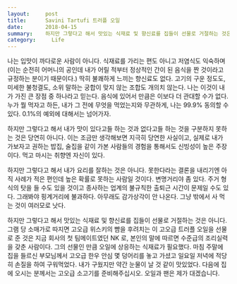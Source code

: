 ```yaml
---
layout:     post
title:      Savini Tartufi 트러플 오일
date:       2018-04-15
summary:    하지만 그렇다고 해서 맛있는 식재료 및 향신료를 집들이 선물로 거절하는 것은 아니다. 그램 당 소매가로 따지면 고오급 위스키의 뺨을 후려치는 이 고오급 트러플 오일을 선물로 준 것은 지금 회사의 첫 팀메이트였던 NK 로, 본인의 말에 따르면 수준급의 조리실력을 갖춘 사람이다. 그의 선물인 만큼 오일에 상응하는 식재료가 필요했다. 마침 주말에 집을 들르신 부모님께서 고오급 한우 안심 몇 덩어리를 놓고 가셨고 일요일 저녁에 적당히 손질을 하여 구워먹었다. 내가 구웠지만 약간 눈물이 날 것 같이 맛있었다. 다음에 집에 오시는 분께서는 고오급 소고기를 준비해주십시오. 오일과 팬은 제가 대겠습니다.
category:	  Life
---
```


나는 입맛이 까다로운 사람이 아니다. 식재료를 가리는 편도 아니고 저염식도 익숙하며(이는 순전히 어머니의 공인데 내가 어릴 적부터 정상적인 간이 된 음식을 짠 것이라고 규정하는 분이기 때문이다.) 딱히 불쾌하게 느끼는 향신료도 없다. 고기의 구운 정도도, 미세한 불청결도, 소위 말하는 궁합이 맞지 않는 조합도 개의치 않는다. 나는 이것이 내가 가진 큰 장점 중 하나라고 믿는다. 음식에 있어서 만큼은 이보다 더 관대할 수가 없다. 누가 뭘 먹자고 하든, 내가 그 전에 무엇을 먹었는지와 무관하게, 나는 99.9% 동의할 수 있다. 0.1%의 예외에 대해서는 넘어가자.

하지만 그렇다고 해서 내가 맛이 있다고들 하는 것과 없다고들 하는 것을 구분하지 못하는 것은 당연히 아니다. 이는 조금만 생각해보면 지극히 당연한 사실이고, 실제로 내가 가보자고 권하는 밥집, 술집을 같이 가본 사람들의 경험을 통해서도 신빙성이 높은 주장이다. 먹고 마시는 취향엔 자신이 있다.

하지만 그렇다고 해서 내가 요리를 잘하는 것은 아니다. 못한다라는 결론을 내리기엔 아직 사례가 적은 편인데 높은 확률로 못하는 사람일 것이다. 변명거리야 좀 있다. 주거 형식의 탓을 들 수도 있을 것이고 종사하는 업계의 불규칙한 출퇴근 시간이 문제일 수도 있다. 그래봐야 핑계거리에 불과하다. 아무래도 감가상각이 안 나온다. 그냥 밖에서 사 먹는 것이 여러모로 낫다.

하지만 그렇다고 해서 맛있는 식재료 및 향신료를 집들이 선물로 거절하는 것은 아니다. 그램 당 소매가로 따지면 고오급 위스키의 뺨을 후려치는 이 고오급 트러플 오일을 선물로 준 것은 지금 회사의 첫 팀메이트였던 NK 로, 본인의 말에 따르면 수준급의 조리실력을 갖춘 사람이다. 그의 선물인 만큼 오일에 상응하는 식재료가 필요했다. 마침 주말에 집을 들르신 부모님께서 고오급 한우 안심 몇 덩어리를 놓고 가셨고 일요일 저녁에 적당히 손질을 하여 구워먹었다. 내가 구웠지만 약간 눈물이 날 것 같이 맛있었다. 다음에 집에 오시는 분께서는 고오급 소고기를 준비해주십시오. 오일과 팬은 제가 대겠습니다.
